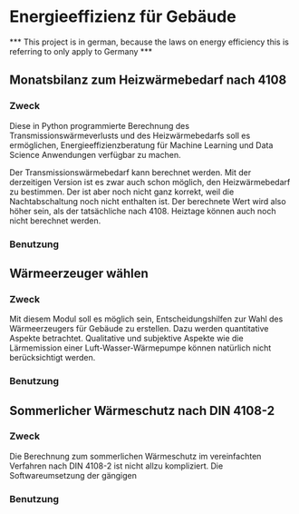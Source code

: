 # Energieeffizienz für Gebäude

*** This project is in german, because the laws on energy efficiency this is referring to only apply to Germany ***

## Monatsbilanz zum Heizwärmebedarf nach 4108

### Zweck
Diese in Python programmierte Berechnung des Transmissionswärmeverlusts und des Heizwärmebedarfs soll es ermöglichen, Energieeffizienzberatung für Machine Learning und Data Science Anwendungen verfügbar zu machen. 

Der Transmissionswärmebedarf kann berechnet werden. Mit der derzeitigen Version ist es zwar auch schon möglich, den Heizwärmebedarf zu bestimmen. Der ist aber noch nicht ganz korrekt, weil die Nachtabschaltung noch nicht enthalten ist. Der berechnete Wert wird also höher sein, als der tatsächliche nach 4108. Heiztage können auch noch nicht berechnet werden. 

### Benutzung



## Wärmeerzeuger wählen

### Zweck
Mit diesem Modul soll es möglich sein, Entscheidungshilfen zur Wahl des Wärmeerzeugers für Gebäude zu erstellen. Dazu werden quantitative Aspekte betrachtet. Qualitative und subjektive Aspekte wie die Lärmemission einer Luft-Wasser-Wärmepumpe können natürlich nicht berücksichtigt werden.

### Benutzung


## Sommerlicher Wärmeschutz nach DIN 4108-2

### Zweck
Die Berechnung zum sommerlichen Wärmeschutz im vereinfachten Verfahren nach DIN 4108-2 ist nicht allzu kompliziert. Die Softwareumsetzung der gängigen 


### Benutzung

